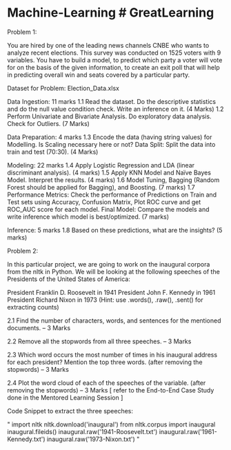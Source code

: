 # Machine-Learning # GreatLearning

Problem 1:

You are hired by one of the leading news channels CNBE who wants to analyze recent elections. This survey was conducted on 1525 voters with 9 variables. You have to build a model, to predict which party a voter will vote for on the basis of the given information, to create an exit poll that will help in predicting overall win and seats covered by a particular party.

Dataset for Problem: Election_Data.xlsx

Data Ingestion: 11 marks
1.1 Read the dataset. Do the descriptive statistics and do the null value condition check. Write an inference on it. (4 Marks)
1.2 Perform Univariate and Bivariate Analysis. Do exploratory data analysis. Check for Outliers. (7 Marks)

Data Preparation: 4 marks
1.3 Encode the data (having string values) for Modelling. Is Scaling necessary here or not? Data Split: Split the data into train and test (70:30). (4 Marks)

Modeling: 22 marks
1.4 Apply Logistic Regression and LDA (linear discriminant analysis). (4 marks)
1.5 Apply KNN Model and Naïve Bayes Model. Interpret the results. (4 marks)
1.6 Model Tuning, Bagging (Random Forest should be applied for Bagging), and Boosting. (7 marks)
1.7 Performance Metrics: Check the performance of Predictions on Train and Test sets using Accuracy, Confusion Matrix, Plot ROC curve and get ROC_AUC score for each model. Final Model: Compare the models and write inference which model is best/optimized. (7 marks)


Inference: 5 marks
1.8 Based on these predictions, what are the insights? (5 marks)

Problem 2:

In this particular project, we are going to work on the inaugural corpora from the nltk in Python. We will be looking at the following speeches of the Presidents of the United States of America:

President Franklin D. Roosevelt in 1941
President John F. Kennedy in 1961
President Richard Nixon in 1973
(Hint: use .words(), .raw(), .sent() for extracting counts)

2.1 Find the number of characters, words, and sentences for the mentioned documents. – 3 Marks

2.2 Remove all the stopwords from all three speeches. – 3 Marks

2.3 Which word occurs the most number of times in his inaugural address for each president? Mention the top three words. (after removing the stopwords) – 3 Marks

2.4 Plot the word cloud of each of the speeches of the variable. (after removing the stopwords) – 3 Marks [ refer to the End-to-End Case Study done in the Mentored Learning Session ]

Code Snippet to extract the three speeches:

"
import nltk
nltk.download('inaugural')
from nltk.corpus import inaugural
inaugural.fileids()
inaugural.raw('1941-Roosevelt.txt')
inaugural.raw('1961-Kennedy.txt')
inaugural.raw('1973-Nixon.txt')
"
